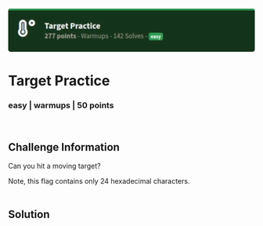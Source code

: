 ![](images/11-header.png)

# Target Practice
### easy | warmups | 50 points  
<br/>

## Challenge Information
Can you hit a moving target?

Note, this flag contains only 24 hexadecimal characters.
<br/><br />

## Solution